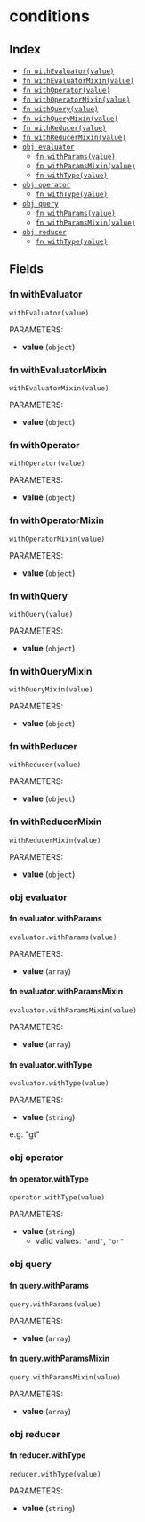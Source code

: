 # conditions



## Index

* [`fn withEvaluator(value)`](#fn-withevaluator)
* [`fn withEvaluatorMixin(value)`](#fn-withevaluatormixin)
* [`fn withOperator(value)`](#fn-withoperator)
* [`fn withOperatorMixin(value)`](#fn-withoperatormixin)
* [`fn withQuery(value)`](#fn-withquery)
* [`fn withQueryMixin(value)`](#fn-withquerymixin)
* [`fn withReducer(value)`](#fn-withreducer)
* [`fn withReducerMixin(value)`](#fn-withreducermixin)
* [`obj evaluator`](#obj-evaluator)
  * [`fn withParams(value)`](#fn-evaluatorwithparams)
  * [`fn withParamsMixin(value)`](#fn-evaluatorwithparamsmixin)
  * [`fn withType(value)`](#fn-evaluatorwithtype)
* [`obj operator`](#obj-operator)
  * [`fn withType(value)`](#fn-operatorwithtype)
* [`obj query`](#obj-query)
  * [`fn withParams(value)`](#fn-querywithparams)
  * [`fn withParamsMixin(value)`](#fn-querywithparamsmixin)
* [`obj reducer`](#obj-reducer)
  * [`fn withType(value)`](#fn-reducerwithtype)

## Fields

### fn withEvaluator

```jsonnet
withEvaluator(value)
```

PARAMETERS:

* **value** (`object`)


### fn withEvaluatorMixin

```jsonnet
withEvaluatorMixin(value)
```

PARAMETERS:

* **value** (`object`)


### fn withOperator

```jsonnet
withOperator(value)
```

PARAMETERS:

* **value** (`object`)


### fn withOperatorMixin

```jsonnet
withOperatorMixin(value)
```

PARAMETERS:

* **value** (`object`)


### fn withQuery

```jsonnet
withQuery(value)
```

PARAMETERS:

* **value** (`object`)


### fn withQueryMixin

```jsonnet
withQueryMixin(value)
```

PARAMETERS:

* **value** (`object`)


### fn withReducer

```jsonnet
withReducer(value)
```

PARAMETERS:

* **value** (`object`)


### fn withReducerMixin

```jsonnet
withReducerMixin(value)
```

PARAMETERS:

* **value** (`object`)


### obj evaluator


#### fn evaluator.withParams

```jsonnet
evaluator.withParams(value)
```

PARAMETERS:

* **value** (`array`)


#### fn evaluator.withParamsMixin

```jsonnet
evaluator.withParamsMixin(value)
```

PARAMETERS:

* **value** (`array`)


#### fn evaluator.withType

```jsonnet
evaluator.withType(value)
```

PARAMETERS:

* **value** (`string`)

e.g. "gt"
### obj operator


#### fn operator.withType

```jsonnet
operator.withType(value)
```

PARAMETERS:

* **value** (`string`)
   - valid values: `"and"`, `"or"`


### obj query


#### fn query.withParams

```jsonnet
query.withParams(value)
```

PARAMETERS:

* **value** (`array`)


#### fn query.withParamsMixin

```jsonnet
query.withParamsMixin(value)
```

PARAMETERS:

* **value** (`array`)


### obj reducer


#### fn reducer.withType

```jsonnet
reducer.withType(value)
```

PARAMETERS:

* **value** (`string`)

